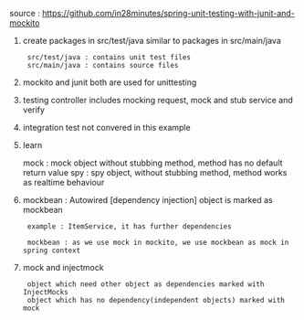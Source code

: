 
source : https://github.com/in28minutes/spring-unit-testing-with-junit-and-mockito

1. create packages in src/test/java similar to packages in src/main/java

        src/test/java : contains unit test files
        src/main/java : contains source files

2. mockito and junit both are used for unittesting

3. testing controller includes mocking request, mock and stub service and verify

4. integration test not convered in this example

5. learn

      mock : mock object without stubbing method, method has no default return value
      spy : spy object, without stubbing method, method works as realtime behaviour
      
      
6. mockbean : Autowired [dependency injection] object is marked as mockbean

        example : ItemService, it has further dependencies

        mockbean : as we use mock in mockito, we use mockbean as mock in spring context
        
7. mock and injectmock

        object which need other object as dependencies marked with InjectMocks
        object which has no dependency(independent objects) marked with mock

